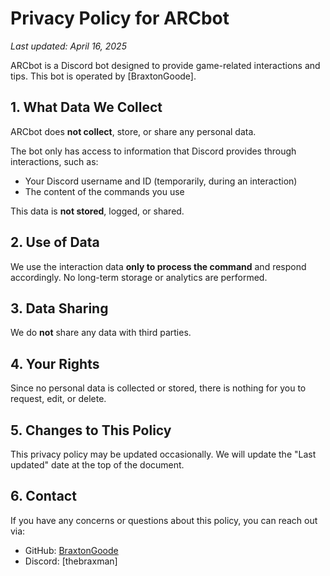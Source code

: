 # Privacy Policy for ARCbot

_Last updated: April 16, 2025_

ARCbot is a Discord bot designed to provide game-related interactions and tips. This bot is operated by [BraxtonGoode].

## 1. What Data We Collect

ARCbot does **not collect**, store, or share any personal data.

The bot only has access to information that Discord provides through interactions, such as:

- Your Discord username and ID (temporarily, during an interaction)
- The content of the commands you use

This data is **not stored**, logged, or shared.

## 2. Use of Data

We use the interaction data **only to process the command** and respond accordingly. No long-term storage or analytics are performed.

## 3. Data Sharing

We do **not** share any data with third parties.

## 4. Your Rights

Since no personal data is collected or stored, there is nothing for you to request, edit, or delete.

## 5. Changes to This Policy

This privacy policy may be updated occasionally. We will update the "Last updated" date at the top of the document.

## 6. Contact

If you have any concerns or questions about this policy, you can reach out via:

- GitHub: [BraxtonGoode](https://github.com/BraxtonGoode)
- Discord: [thebraxman]
